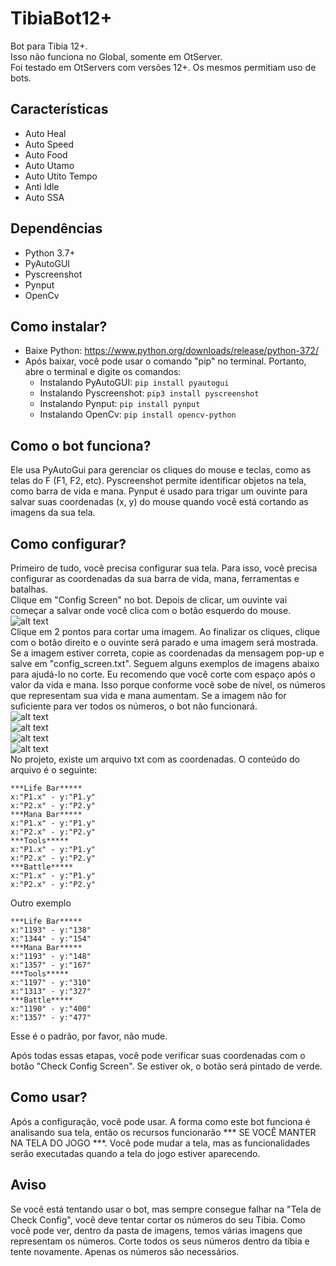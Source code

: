 # TibiaBot12+
Bot para Tibia 12+. <br>
Isso não funciona no Global, somente em OtServer. <br>
Foi testado em OtServers com versões 12+. Os mesmos permitiam uso de bots.<br>

## Características
- Auto Heal
- Auto Speed
- Auto Food
- Auto Utamo
- Auto Utito Tempo
- Anti Idle
- Auto SSA

## Dependências
- Python 3.7+
- PyAutoGUI
- Pyscreenshot
- Pynput
- OpenCv
## Como instalar?
- Baixe Python: https://www.python.org/downloads/release/python-372/
- Após baixar, você pode usar o comando "pip" no terminal. Portanto, abre o terminal e digite os comandos:
    - Instalando PyAutoGUI: ```pip install pyautogui```
    - Instalando Pyscreenshot: ```pip3 install pyscreenshot```
    - Instalando Pynput: ```pip install pynput```
    - Instalando OpenCv: ```pip install opencv-python```
## Como o bot funciona?
 Ele usa PyAutoGui para gerenciar os cliques do mouse e teclas, como as telas do F (F1, F2, etc). Pyscreenshot permite identificar objetos na tela, como barra de vida e mana. Pynput é usado para trigar um ouvinte para salvar suas coordenadas (x, y) do mouse quando você está cortando as imagens da sua tela.
## Como configurar?
Primeiro de tudo, você precisa configurar sua tela. Para isso, você precisa configurar as coordenadas da sua barra de vida, mana, ferramentas e batalhas.<br>
Clique em "Config Screen" no bot. Depois de clicar, um ouvinte vai começar a salvar onde você clica com o botão esquerdo do mouse.<br> 
![alt text](https://github.com/leoee/bot_for_tibia12.01/blob/master/images/bot.png)<br>
Clique em 2 pontos para cortar uma imagem. Ao finalizar os cliques, clique com o botão direito e o ouvinte será parado e uma imagem será mostrada. Se a imagem estiver correta, copie as coordenadas da mensagem pop-up e salve em "config_screen.txt". Seguem alguns exemplos de imagens abaixo para ajudá-lo no corte. Eu recomendo que você corte com espaço após o valor da vida e mana. Isso porque conforme você sobe de nível, os números que representam sua vida e mana aumentam. Se a imagem não for suficiente para ver todos os números, o bot não funcionará.<br>
![alt text](https://github.com/leoee/bot_for_tibia12.01/blob/master/images/lifeRD.png)<br>
![alt text](https://github.com/leoee/bot_for_tibia12.01/blob/master/images/manaRD.png)<br>
![alt text](https://github.com/leoee/bot_for_tibia12.01/blob/master/images/toolsRD.png)<br>
![alt text](https://github.com/leoee/bot_for_tibia12.01/blob/master/images/battleRD.png)<br>
No projeto, existe um arquivo txt com as coordenadas. O conteúdo do arquivo é o seguinte:
```
***Life Bar*****
x:"P1.x" - y:"P1.y"
x:"P2.x" - y:"P2.y"
***Mana Bar*****
x:"P1.x" - y:"P1.y"
x:"P2.x" - y:"P2.y"
***Tools*****
x:"P1.x" - y:"P1.y"
x:"P2.x" - y:"P2.y"
***Battle*****
x:"P1.x" - y:"P1.y"
x:"P2.x" - y:"P2.y"
```
Outro exemplo<br>
```
***Life Bar*****
x:"1193" - y:"138"
x:"1344" - y:"154"
***Mana Bar*****
x:"1193" - y:"148"
x:"1357" - y:"167"
***Tools*****
x:"1197" - y:"310"
x:"1313" - y:"327"
***Battle*****
x:"1190" - y:"400"
x:"1357" - y:"477"
```
Esse é o padrão, por favor, não mude.<br>

Após todas essas etapas, você pode verificar suas coordenadas com o botão "Check Config Screen". Se estiver ok, o botão será pintado de verde.<br>

## Como usar?
Após a configuração, você pode usar. A forma como este bot funciona é analisando sua tela, então os recursos funcionarão *** SE VOCÊ MANTER NA TELA DO JOGO ***. Você pode mudar a tela, mas as funcionalidades serão executadas quando a tela do jogo estiver aparecendo.

## Aviso
Se você está tentando usar o bot, mas sempre consegue falhar na "Tela de Check Config", você deve tentar cortar os números do seu Tibia. Como você pode ver, dentro da pasta de imagens, temos várias imagens que representam os números. Corte todos os seus números dentro da tíbia e tente novamente. Apenas os números são necessários.
